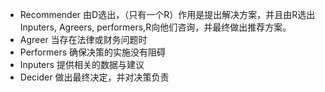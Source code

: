 

- Recommender 由D选出，（只有一个R）作用是提出解决方案，并且由R选出Inputers, Agreers, performers,R向他们咨询，并最终做出推荐方案。
- Agreer 当存在法律或财务问题时
- Performers 确保决策的实施没有阻碍
- Inputers 提供相关的数据与建议
- Decider 做出最终决定，并对决策负责

